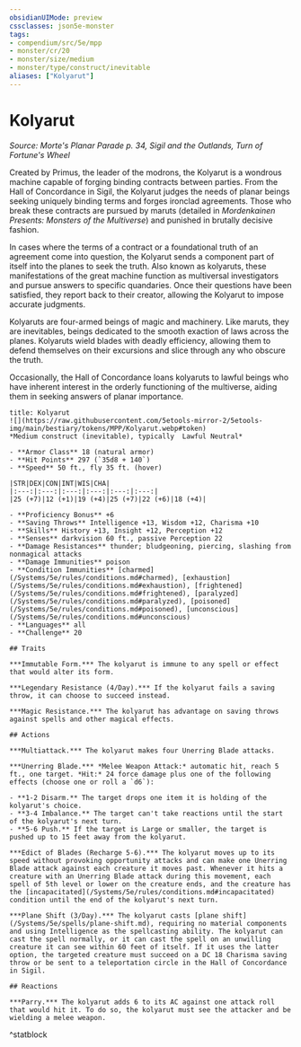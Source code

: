 ```yaml
---
obsidianUIMode: preview
cssclasses: json5e-monster
tags:
- compendium/src/5e/mpp
- monster/cr/20
- monster/size/medium
- monster/type/construct/inevitable
aliases: ["Kolyarut"]
---
```

# Kolyarut
*Source: Morte's Planar Parade p. 34, Sigil and the Outlands, Turn of Fortune's Wheel*  

Created by Primus, the leader of the modrons, the Kolyarut is a wondrous machine capable of forging binding contracts between parties. From the Hall of Concordance in Sigil, the Kolyarut judges the needs of planar beings seeking uniquely binding terms and forges ironclad agreements. Those who break these contracts are pursued by maruts (detailed in *Mordenkainen Presents: Monsters of the Multiverse*) and punished in brutally decisive fashion.

In cases where the terms of a contract or a foundational truth of an agreement come into question, the Kolyarut sends a component part of itself into the planes to seek the truth. Also known as kolyaruts, these manifestations of the great machine function as multiversal investigators and pursue answers to specific quandaries. Once their questions have been satisfied, they report back to their creator, allowing the Kolyarut to impose accurate judgments.

Kolyaruts are four-armed beings of magic and machinery. Like maruts, they are inevitables, beings dedicated to the smooth exaction of laws across the planes. Kolyaruts wield blades with deadly efficiency, allowing them to defend themselves on their excursions and slice through any who obscure the truth.

Occasionally, the Hall of Concordance loans kolyaruts to lawful beings who have inherent interest in the orderly functioning of the multiverse, aiding them in seeking answers of planar importance.

```ad-statblock
title: Kolyarut
![](https://raw.githubusercontent.com/5etools-mirror-2/5etools-img/main/bestiary/tokens/MPP/Kolyarut.webp#token)
*Medium construct (inevitable), typically  Lawful Neutral*

- **Armor Class** 18 (natural armor)
- **Hit Points** 297 (`35d8 + 140`)
- **Speed** 50 ft., fly 35 ft. (hover)

|STR|DEX|CON|INT|WIS|CHA|
|:---:|:---:|:---:|:---:|:---:|:---:|
|25 (+7)|12 (+1)|19 (+4)|25 (+7)|22 (+6)|18 (+4)|

- **Proficiency Bonus** +6
- **Saving Throws** Intelligence +13, Wisdom +12, Charisma +10
- **Skills** History +13, Insight +12, Perception +12
- **Senses** darkvision 60 ft., passive Perception 22
- **Damage Resistances** thunder; bludgeoning, piercing, slashing from nonmagical attacks
- **Damage Immunities** poison
- **Condition Immunities** [charmed](/Systems/5e/rules/conditions.md#charmed), [exhaustion](/Systems/5e/rules/conditions.md#exhaustion), [frightened](/Systems/5e/rules/conditions.md#frightened), [paralyzed](/Systems/5e/rules/conditions.md#paralyzed), [poisoned](/Systems/5e/rules/conditions.md#poisoned), [unconscious](/Systems/5e/rules/conditions.md#unconscious)
- **Languages** all
- **Challenge** 20

## Traits

***Immutable Form.*** The kolyarut is immune to any spell or effect that would alter its form.

***Legendary Resistance (4/Day).*** If the kolyarut fails a saving throw, it can choose to succeed instead.

***Magic Resistance.*** The kolyarut has advantage on saving throws against spells and other magical effects.

## Actions

***Multiattack.*** The kolyarut makes four Unerring Blade attacks.

***Unerring Blade.*** *Melee Weapon Attack:* automatic hit, reach 5 ft., one target. *Hit:* 24 force damage plus one of the following effects (choose one or roll a `d6`):

- **1-2 Disarm.** The target drops one item it is holding of the kolyarut's choice.  
- **3-4 Imbalance.** The target can't take reactions until the start of the kolyarut's next turn.  
- **5-6 Push.** If the target is Large or smaller, the target is pushed up to 15 feet away from the kolyarut.  

***Edict of Blades (Recharge 5-6).*** The kolyarut moves up to its speed without provoking opportunity attacks and can make one Unerring Blade attack against each creature it moves past. Whenever it hits a creature with an Unerring Blade attack during this movement, each spell of 5th level or lower on the creature ends, and the creature has the [incapacitated](/Systems/5e/rules/conditions.md#incapacitated) condition until the end of the kolyarut's next turn.

***Plane Shift (3/Day).*** The kolyarut casts [plane shift](/Systems/5e/spells/plane-shift.md), requiring no material components and using Intelligence as the spellcasting ability. The kolyarut can cast the spell normally, or it can cast the spell on an unwilling creature it can see within 60 feet of itself. If it uses the latter option, the targeted creature must succeed on a DC 18 Charisma saving throw or be sent to a teleportation circle in the Hall of Concordance in Sigil.

## Reactions

***Parry.*** The kolyarut adds 6 to its AC against one attack roll that would hit it. To do so, the kolyarut must see the attacker and be wielding a melee weapon.
```
^statblock